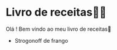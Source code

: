 # Livro de receitas:woman_cook:

Olá ! Bem vindo ao meu livro de receitas:wave:

-  Strogonoff de frango

